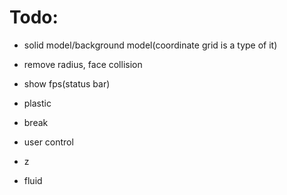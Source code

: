 # Todo:

* solid model/background model(coordinate grid is a type of it)

* remove radius, face collision

* show fps(status bar)

* plastic

* break

* user control

* z

* fluid
